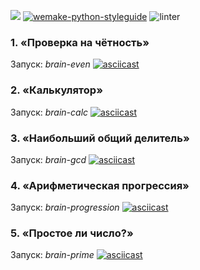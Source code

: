 <a href="https://codeclimate.com/github/codeclimate/codeclimate/maintainability"><img src="https://api.codeclimate.com/v1/badges/a99a88d28ad37a79dbf6/maintainability" /></a> [![wemake-python-styleguide](https://img.shields.io/badge/style-wemake-000000.svg)](https://github.com/wemake-services/wemake-python-styleguide) ![linter](https://github.com/mareedez/python-project-lvl1/actions/workflows/wemake.yml/badge.svg)

### 1. «Проверка на чётность»
Запуск: _brain-even_
[![asciicast](https://asciinema.org/a/ipXM1L14uuIuBNr0fVSc0FJ6R.svg)](https://asciinema.org/a/ipXM1L14uuIuBNr0fVSc0FJ6R)

### 2. «Калькулятор»
Запуск: _brain-calc_
[![asciicast](https://asciinema.org/a/XLiJyUr6JnMGC3d87b2UvrvXF.svg)](https://asciinema.org/a/XLiJyUr6JnMGC3d87b2UvrvXF)

### 3. «Наибольший общий делитель»
Запуск: _brain-gcd_
[![asciicast](https://asciinema.org/a/bK5OuzrpSQIMN9dCaazHam1td.svg)](https://asciinema.org/a/bK5OuzrpSQIMN9dCaazHam1td)

### 4. «Арифметическая прогрессия»
Запуск: _brain-progression_
[![asciicast](https://asciinema.org/a/Gvny8gXYmpnna5NWkIM1CKZ3x.svg)](https://asciinema.org/a/Gvny8gXYmpnna5NWkIM1CKZ3x)

### 5. «Простое ли число?»
Запуск: _brain-prime_
[![asciicast](https://asciinema.org/a/rAw37rg89I4pOcHHRtUGKCaOe.svg)](https://asciinema.org/a/rAw37rg89I4pOcHHRtUGKCaOe)